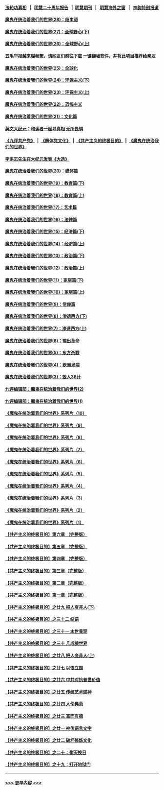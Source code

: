 #### [法轮功真相](https://github.com/gfw-breaker/truth/blob/master/README.md?t=0) &nbsp;&nbsp;|&nbsp;&nbsp; [明慧二十周年报告](https://github.com/gfw-breaker/mh-reports/blob/master/README.md?t=0) &nbsp;&nbsp;|&nbsp;&nbsp;[明慧期刊](https://github.com/gfw-breaker/mh-qikan) &nbsp;&nbsp;|&nbsp;&nbsp; [明慧海外之窗](https://github.com/gfw-breaker/mh-news/blob/master/README.md?t=0) &nbsp;&nbsp;|&nbsp;&nbsp; [神韵特别报道](https://github.com/gfw-breaker/mh-news/blob/master/shenyun.md?t=0)
#### [魔鬼在统治着我们的世界(28)：结束语](../pages/nsc422/n10936246.md?t=06300701) 
#### [魔鬼在统治着我们的世界(27)：全球野心(下)](../pages/nsc422/n10928319.md?t=06300701) 
#### [魔鬼在统治着我们的世界(26)：全球野心(上)](../pages/nsc422/n10900318.md?t=06300701) 
#### 五毛举报越来越频繁，请网友们前往下载 [一键翻墙软件](https://github.com/gfw-breaker/ssr-accounts)，并将此项目推荐给亲友
#### [魔鬼在统治着我们的世界(25)：全球化](../pages/nsc422/n10788205.md?t=06300701) 
#### [魔鬼在统治着我们的世界(24)：环保主义(下)](../pages/nsc422/n10695307.md?t=06300701) 
#### [魔鬼在统治着我们的世界(23)：环保主义(上)](../pages/nsc422/n10688613.md?t=06300701) 
#### [魔鬼在统治着我们的世界(22)：恐怖主义](../pages/nsc422/n10614727.md?t=06300701) 
#### [魔鬼在统治着我们的世界(21)：文化篇](../pages/nsc422/n10597706.md?t=06300701) 
#### [英文大纪元：和读者一起寻真相 无所畏惧](../pages/nsc422/n12542027.md?t=06300701) 
#### [《九评共产党》](https://github.com/begood0513/9ping.md/blob/master/README.md) &nbsp;|&nbsp; [《解体党文化》](../../../../jtdwh.md/blob/master/README.md)  &nbsp;|&nbsp; [《共产主义的终极目的》](../../../../gczydzjmd.md/blob/master/README.md) &nbsp;|&nbsp; [《魔鬼在统治我们的世界》](../../../../mgztzwmdsj.md/blob/master/README.md) 
#### [李洪志先生在大纪元发表《大选》](../pages/nsc422/n12534746.md?t=06300701) 
#### [魔鬼在统治着我们的世界(20)：媒体篇](../pages/nsc422/n10586579.md?t=06300701) 
#### [魔鬼在统治着我们的世界(19)：教育篇(下)](../pages/nsc422/n10564808.md?t=06300701) 
#### [魔鬼在统治着我们的世界(18)：教育篇(上)](../pages/nsc422/n10526970.md?t=06300701) 
#### [魔鬼在统治着我们的世界(17)：艺术篇](../pages/nsc422/n10499093.md?t=06300701) 
#### [魔鬼在统治着我们的世界(16)：法律篇](../pages/nsc422/n10485969.md?t=06300701) 
#### [魔鬼在统治着我们的世界(15)：经济篇(下)](../pages/nsc422/n10469975.md?t=06300701) 
#### [魔鬼在统治着我们的世界(14)：经济篇(上)](../pages/nsc422/n10457370.md?t=06300701) 
#### [魔鬼在统治着我们的世界(13)：政治篇(下)](../pages/nsc422/n10448270.md?t=06300701) 
#### [魔鬼在统治着我们的世界(12)：政治篇(上)](../pages/nsc422/n10444576.md?t=06300701) 
#### [魔鬼在统治着我们的世界(11)：家庭篇(下)](../pages/nsc422/n10440961.md?t=06300701) 
#### [魔鬼在统治着我们的世界(10)：家庭篇(上)](../pages/nsc422/n10435448.md?t=06300701) 
#### [魔鬼在统治着我们的世界(9)：信仰篇](../pages/nsc422/n10432159.md?t=06300701) 
#### [魔鬼在统治着我们的世界(8)：渗透西方(下)](../pages/nsc422/n10429603.md?t=06300701) 
#### [魔鬼在统治着我们的世界(7)：渗透西方(上)](../pages/nsc422/n10426013.md?t=06300701) 
#### [魔鬼在统治着我们的世界(6)：输出革命](../pages/nsc422/n10421536.md?t=06300701) 
#### [魔鬼在统治着我们的世界(5)：东方杀戮](../pages/nsc422/n10417707.md?t=06300701) 
#### [魔鬼在统治着我们的世界(4)：欧洲发端](../pages/nsc422/n10414890.md?t=06300701) 
#### [魔鬼在统治着我们的世界(3)：毁人36计](../pages/nsc422/n10411583.md?t=06300701) 
#### [九评编辑部：魔鬼在统治着我们的世界(2)](../pages/nsc422/n10410036.md?t=06300701) 
#### [九评编辑部：魔鬼在统治着我们的世界(1)](../pages/nsc422/n10406825.md?t=06300701) 
#### [《魔鬼在统治着我们的世界》系列片（10）](../pages/nsc422/n12292670.md?t=06300701) 
#### [《魔鬼在统治着我们的世界》系列片（9）](../pages/nsc422/n12290859.md?t=06300701) 
#### [《魔鬼在统治着我们的世界》系列片（8）](../pages/nsc422/n12287445.md?t=06300701) 
#### [《魔鬼在统治着我们的世界》系列片（7）](../pages/nsc422/n12283425.md?t=06300701) 
#### [《魔鬼在统治着我们的世界》系列片（6）](../pages/nsc422/n12282314.md?t=06300701) 
#### [《魔鬼在统治着我们的世界》系列片（5）](../pages/nsc422/n12281419.md?t=06300701) 
#### [《魔鬼在统治着我们的世界》系列片（4）](../pages/nsc422/n12274024.md?t=06300701) 
#### [《魔鬼在统治着我们的世界》系列片（3）](../pages/nsc422/n12271322.md?t=06300701) 
#### [《魔鬼在统治着我们的世界》系列片（2）](../pages/nsc422/n12269049.md?t=06300701) 
#### [《魔鬼在统治着我们的世界》系列片（1）](../pages/nsc422/n12267575.md?t=06300701) 
#### [【共产主义的终极目的】第六章 （完整版）](../pages/nsc422/n11428913.md?t=06300701) 
#### [【共产主义的终极目的】第五章 （完整版）](../pages/nsc422/n11428912.md?t=06300701) 
#### [【共产主义的终极目的】第四章 （完整版）](../pages/nsc422/n11428907.md?t=06300701) 
#### [【共产主义的终极目的】第三章（完整版）](../pages/nsc422/n11428848.md?t=06300701) 
#### [【共产主义的终极目的】第二章（完整版）](../pages/nsc422/n11428831.md?t=06300701) 
#### [【共产主义的终极目的】第一章（完整版）](../pages/nsc422/n11417651.md?t=06300701) 
#### [【共产主义的终极目的】之廿九 把人变非人(下)](../pages/nsc422/n11344140.md?t=06300701) 
#### [【共产主义的终极目的】之三十二 结语](../pages/nsc422/n11360535.md?t=06300701) 
#### [【共产主义的终极目的】之三十一 末世景观](../pages/nsc422/n11351129.md?t=06300701) 
#### [【共产主义的终极目的】之三十 几成狼世界](../pages/nsc422/n11348280.md?t=06300701) 
#### [【共产主义的终极目的】之廿八 把人变非人(上)](../pages/nsc422/n11340492.md?t=06300701) 
#### [【共产主义的终极目的】之廿七 以恨立国](../pages/nsc422/n11336944.md?t=06300701) 
#### [【共产主义的终极目的】之廿六 中共对抗普世价值](../pages/nsc422/n11324785.md?t=06300701) 
#### [【共产主义的终极目的】之廿五 传统艺术颂神](../pages/nsc422/n11296396.md?t=06300701) 
#### [【共产主义的终极目的】之廿四 人伦典范](../pages/nsc422/n11296397.md?t=06300701) 
#### [【共产主义的终极目的】之廿三 富而有德](../pages/nsc422/n11283598.md?t=06300701) 
#### [【共产主义的终极目的】之廿一 神传语言文字](../pages/nsc422/n11263265.md?t=06300701) 
#### [【共产主义的终极目的】之廿二 破坏修炼文化](../pages/nsc422/n11245728.md?t=06300701) 
#### [【共产主义的终极目的】之二十：偷天换日](../pages/nsc422/n11238846.md?t=06300701) 
#### [【共产主义的终极目的】之十九：打开地狱门](../pages/nsc422/n11206376.md?t=06300701) 

----
#### [ >>> 更早内容 <<< ](../indexes/nsc422-earlier.md)
